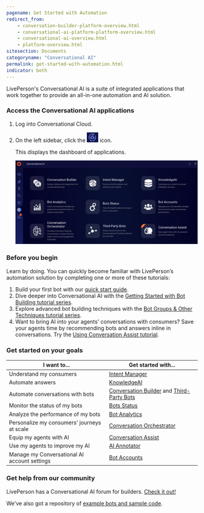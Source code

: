 ```yaml
---
pagename: Get Started with Automation
redirect_from:
    - conversation-builder-platform-overview.html
    - conversational-ai-platform-platform-overview.html
    - conversational-ai-overview.html
    - platform-overview.html
sitesection: Documents
categoryname: "Conversational AI"
permalink: get-started-with-automation.html
indicator: both
---
```


LivePerson's Conversational AI is a suite of integrated applications that work together to provide an all-in-one automation and AI solution.

### Access the Conversational AI applications

1. Log into Conversational Cloud.
2. On the left sidebar, click the <img class="inlineimage" style="width:30px" src="img/ConvoBuilder/icon_cb.png" alt="The Conversational AI icon"> icon.

    This displays the dashboard of applications.

    <img class="fancyimage" alt="The page that displays the access points to all of the applications in the Conversational AI suite" style="width:800px" src="img/ConvoBuilder/platform_main.png">

### Before you begin

Learn by doing. You can quickly become familiar with LivePerson’s automation solution by completing one or more of these tutorials:

1. Build your first bot with our [quick start guide](https://knowledge.liveperson.com/getting-started-quick-start-guides-conversation-builder-quick-start.html/).
2. Dive deeper into Conversational AI with the [Getting Started with Bot Building tutorial series](tutorials-guides-getting-started-with-bot-building-overview.html).
3. Explore advanced bot building techniques with the [Bot Groups & Other Techniques tutorial series](tutorials-guides-bot-groups-other-techniques-overview.html).
4. Want to bring AI into your agents’ conversations with consumers? Save your agents time by recommending bots and answers inline in conversations. Try the [Using Conversation Assist tutorial](tutorials-guides-using-conversation-assist-overview.html).

### Get started on your goals

| I want to... | Get started with... |
| --- | --- |
| Understand my consumers | [Intent Manager](intent-manager-overview.html) |
| Automate answers | [KnowledgeAI](knowledgeai-overview.html) |
| Automate conversations with bots | [Conversation Builder](conversation-builder-overview.html) and [Third-Party Bots](third-party-bots-getting-started.html) |
| Monitor the status of my bots | [Bots Status](bots-status-overview.html) |
| Analyze the performance of my bots | [Bot Analytics](bot-analytics-overview.html) |
| Personalize my consumers' journeys at scale | [Conversation Orchestrator](conversation-orchestrator-overview.html) |
| Equip my agents with AI | [Conversation Assist](conversation-assist-overview.html) |
| Use my agents to improve my AI | [AI Annotator](https://knowledge.liveperson.com/ai-bots-automation-ai-annotator.html) |
| Manage my Conversational AI account settings | [Bot Accounts](bot-accounts-overview.html) |

### Get help from our community

LivePerson has a Conversational AI forum for builders. [Check it out!](https://talkyard.livepersonai.com/)

We've also got a repository of [example bots and sample code](https://github.com/LivePersonInc/ConversationBuilder-Samples).
